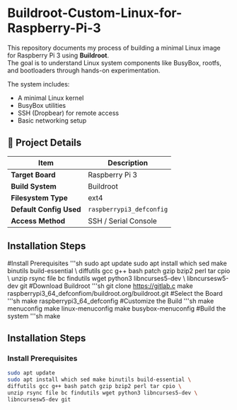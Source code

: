 # Buildroot-Custom-Linux-for-Raspberry-Pi-3
This repository documents my process of building a minimal Linux image for Raspberry Pi 3 using **Buildroot**.  
The goal is to understand Linux system components like BusyBox, rootfs, and bootloaders through hands-on experimentation.

The system includes:
- A minimal Linux kernel  
- BusyBox utilities  
- SSH (Dropbear) for remote access  
- Basic networking setup

## 🧩 Project Details

| Item | Description |
|------|--------------|
| **Target Board** | Raspberry Pi 3 |
| **Build System** | Buildroot |
| **Filesystem Type** | ext4 |
| **Default Config Used** | `raspberrypi3_defconfig` |
| **Access Method** | SSH / Serial Console |

## Installation Steps

#Install Prerequisites
'''sh
sudo apt update
sudo apt install which sed make binutils build-essential \ diffutils gcc g++ bash patch gzip bzip2 perl tar cpio \ unzip rsync file bc findutils wget python3 libncurses5-dev \ libncursesw5-dev git
#Download Buildroot
'''sh
git clone https://gitlab.c make raspberrypi3_64_defconfiom/buildroot.org/buildroot.git
#Select the Board
'''sh
  make raspberrypi3_64_defconfig
#Customize the Build
'''sh
  make menuconfig
  make linux-menuconfig
  make busybox-menuconfig
#Build the system
'''sh
  make  

## Installation Steps

### Install Prerequisites
```sh
sudo apt update
sudo apt install which sed make binutils build-essential \
diffutils gcc g++ bash patch gzip bzip2 perl tar cpio \
unzip rsync file bc findutils wget python3 libncurses5-dev \
libncursesw5-dev git
